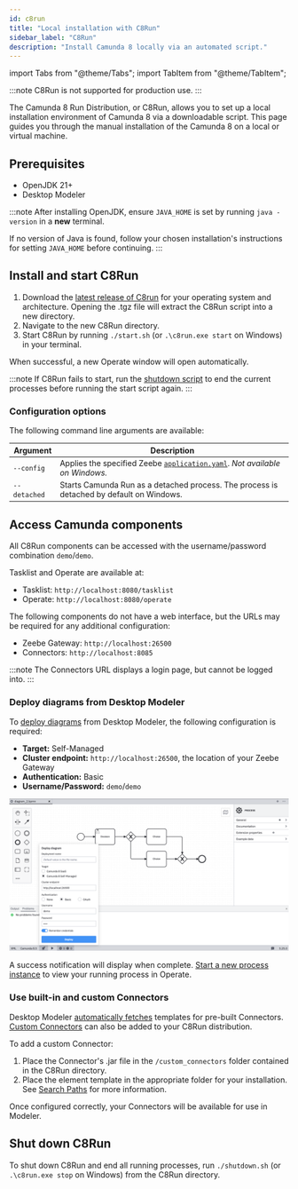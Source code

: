 ```yaml
---
id: c8run
title: "Local installation with C8Run"
sidebar_label: "C8Run"
description: "Install Camunda 8 locally via an automated script."
---
```


import Tabs from "@theme/Tabs";
import TabItem from "@theme/TabItem";

:::note
C8Run is not supported for production use.
:::

The Camunda 8 Run Distribution, or C8Run, allows you to set up a local installation environment of Camunda 8 via a downloadable script. This page guides you through the manual installation of the Camunda 8 on a local or virtual machine.

## Prerequisites

- OpenJDK 21+
- Desktop Modeler

:::note
After installing OpenJDK, ensure `JAVA_HOME` is set by running `java -version` in a **new** terminal.

If no version of Java is found, follow your chosen installation's instructions for setting `JAVA_HOME` before continuing.
:::

## Install and start C8Run

1. Download the [latest release of C8run](https://github.com/camunda/camunda/releases/tag/c8run-8.6.0-alpha3) for your operating system and architecture. Opening the .tgz file will extract the C8Run script into a new directory.
2. Navigate to the new C8Run directory.
3. Start C8Run by running `./start.sh` (or `.\c8run.exe start` on Windows) in your terminal.

When successful, a new Operate window will open automatically.

:::note
If C8Run fails to start, run the [shutdown script](#shut-down-c8run) to end the current processes before running the start script again.
:::

### Configuration options

The following command line arguments are available:

| Argument     | Description                                                                                                                                  |
| ------------ | -------------------------------------------------------------------------------------------------------------------------------------------- |
| `--config`   | Applies the specified Zeebe [`application.yaml`](/self-managed/zeebe-deployment/configuration/configuration.md). _Not available on Windows._ |
| `--detached` | Starts Camunda Run as a detached process. The process is detached by default on Windows.                                                     |

## Access Camunda components

All C8Run components can be accessed with the username/password combination `demo`/`demo`.

Tasklist and Operate are available at:

- Tasklist: `http://localhost:8080/tasklist`
- Operate: `http://localhost:8080/operate`

The following components do not have a web interface, but the URLs may be required for any additional configuration:

- Zeebe Gateway: `http://localhost:26500`
- Connectors: `http://localhost:8085`

:::note
The Connectors URL displays a login page, but cannot be logged into.
:::

### Deploy diagrams from Desktop Modeler

To [deploy diagrams](/self-managed/modeler/desktop-modeler/deploy-to-self-managed.md) from Desktop Modeler, the following configuration is required:

- **Target:** Self-Managed
- **Cluster endpoint:** `http://localhost:26500`, the location of your Zeebe Gateway
- **Authentication:** Basic
- **Username/Password:** `demo`/`demo`

![The default credentials to deploy a diagram to Zeebe](./img/c8run-deploy-diagram.png)

A success notification will display when complete. [Start a new process instance](/components/modeler/desktop-modeler/start-instance.md) to view your running process in Operate.

### Use built-in and custom Connectors

Desktop Modeler [automatically fetches](/components/modeler/desktop-modeler/use-connectors.md/#automatic-connector-template-fetching) templates for pre-built Connectors. [Custom Connectors](/components/connectors/custom-built-connectors/connector-sdk.md) can also be added to your C8Run distribution.

To add a custom Connector:

1. Place the Connector's .jar file in the `/custom_connectors` folder contained in the C8Run directory.
2. Place the element template in the appropriate folder for your installation. See [Search Paths](/components/modeler/desktop-modeler/search-paths/search-paths.md) for more information.

Once configured correctly, your Connectors will be available for use in Modeler.

## Shut down C8Run

To shut down C8Run and end all running processes, run `./shutdown.sh` (or `.\c8run.exe stop` on Windows) from the C8Run directory.
